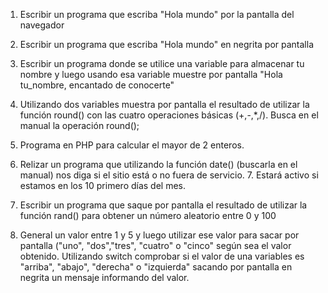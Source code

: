 
1. Escribir un programa que escriba "Hola mundo" por la pantalla del navegador
2. Escribir un programa que escriba "Hola mundo" en negrita por pantalla
3. Escribir un programa donde se utilice una variable para almacenar tu nombre y luego usando esa variable muestre por pantalla "Hola tu_nombre, encantado de conocerte"
4. Utilizando dos variables muestra por pantalla el resultado de utilizar la función round() con las cuatro operaciones básicas (+,-,*,/). Busca en el manual la operación round();

5. Programa en PHP para calcular el mayor de 2 enteros.
6. Relizar un programa que utilizando la función date() (buscarla en el manual) nos diga si el sitio está o no fuera de servicio. 7. Estará activo si estamos en los 10 primero días del mes.
8. Escribir un programa que saque por pantalla el resultado de utilizar la función rand() para obtener un número aleatorio entre 0 y 100
9. General un valor entre 1 y 5 y luego utilizar ese valor para sacar por pantalla ("uno", "dos","tres", "cuatro" o "cinco" según sea el valor obtenido.
Utilizando switch comprobar si el valor de una variables es "arriba", "abajo", "derecha" o "izquierda" sacando por pantalla en negrita un mensaje informando del valor.
